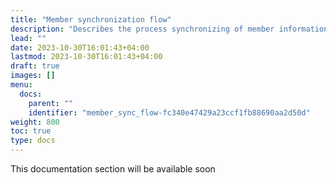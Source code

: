 ```yaml
---
title: "Member synchronization flow"
description: "Describes the process synchronizing of member information between Business Central (BC) and HeyLoyalty"
lead: ""
date: 2023-10-30T16:01:43+04:00
lastmod: 2023-10-30T16:01:43+04:00
draft: true
images: []
menu:
  docs:
    parent: ""
    identifier: "member_sync_flow-fc340e47429a23ccf1fb88690aa2d50d"
weight: 800
toc: true
type: docs
---
```


This documentation section will be available soon